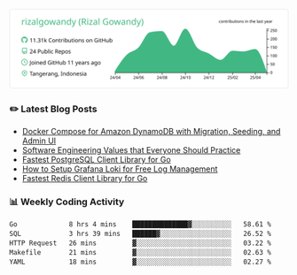 ![profile-details](profile-summary-card-output/vue/0-profile-details.svg)

### :pencil2: Latest Blog Posts
<!-- BLOG-POST-LIST:START -->
- [Docker Compose for Amazon DynamoDB with Migration, Seeding, and Admin UI](https://medium.com/geekculture/docker-compose-for-amazon-dynamodb-with-migration-seeding-and-admin-ui-db11a348cc6a?source=rss-5763b0f1aba6------2)
- [Software Engineering Values that Everyone Should Practice](https://levelup.gitconnected.com/software-engineering-values-that-everyone-should-practice-c980d00cd103?source=rss-5763b0f1aba6------2)
- [Fastest PostgreSQL Client Library for Go](https://levelup.gitconnected.com/fastest-postgresql-client-library-for-go-579fa97909fb?source=rss-5763b0f1aba6------2)
- [How to Setup Grafana Loki for Free Log Management](https://levelup.gitconnected.com/how-to-setup-grafana-loki-for-free-log-management-ceb60558503c?source=rss-5763b0f1aba6------2)
- [Fastest Redis Client Library for Go](https://levelup.gitconnected.com/fastest-redis-client-library-for-go-7993f618f5ab?source=rss-5763b0f1aba6------2)
<!-- BLOG-POST-LIST:END -->

### 📊 Weekly Coding Activity
<!--START_SECTION:waka-->

```txt
Go             8 hrs 4 mins    ██████████████▓░░░░░░░░░░   58.61 %
SQL            3 hrs 39 mins   ██████▓░░░░░░░░░░░░░░░░░░   26.52 %
HTTP Request   26 mins         ▓░░░░░░░░░░░░░░░░░░░░░░░░   03.22 %
Makefile       21 mins         ▓░░░░░░░░░░░░░░░░░░░░░░░░   02.63 %
YAML           18 mins         ▓░░░░░░░░░░░░░░░░░░░░░░░░   02.27 %
```

<!--END_SECTION:waka-->
